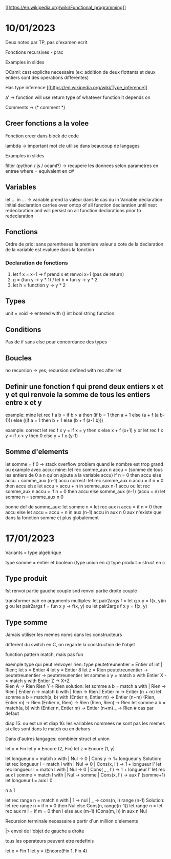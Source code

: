 [[https://en.wikipedia.org/wiki/Functional_programming]]

# 10/01/2023

Deux notes par TP, pas d'examen ecrit

Fonctions recursives - prac

Examples in slides

OCaml: cast explicite necessaire (ex: addition de deux flottants et deux entiers sont des operations differentes)

Has type inference [[https://en.wikipedia.org/wiki/Type_inference]]

a' -> function will use return type of whatever function it depends on

Comments -> (* comment *)

## Creer fonctions a la volee

Fonction creer dans block de code

lambda -> important mot cle utilise dans beaucoup de langages

Examples in slides

filter (python / js / ocaml?) -> recupere les donnees selon parametres en entree
where = equivalent en c#

## Variables

let ... in ... -> variable prend la valeur dans le cas du in
Variable declaration: initial declaration carries over ontop of all function declaration until next redeclaration and will persist on all function declarations prior to redeclaration

## Fonctions
Ordre de prio: sans parentheses la premiere valeur a cote de la declaration de la variable est evaluee dans la fonction

### Declaration de fonctions
1. let f x = x+1 -> f prend x et renvoi x+1 (pas de return)
2. g = (fun y -> y * 1) / let h = fun y -> y * 2
3.  let h = function y -> y * 2

## Types
unit = void -> entered with ()
int
bool
string
function

## Conditions
Pas de if sans else pour concordance des types

## Boucles
no
recursion -> yes, recursion defined with rec after let


## Definir une fonction f qui prend deux entiers x et y et qui renvoie la somme de tous les entiers entre x et y
example: mine
let rec f a b =
	if b > a then
		(if b = 1 then a + 1
		else (a + f (a b-1)))
	else
		((if a = 1 then b + 1
		else (b + f (a-1 b)))

example: correct
	let rec f x y = if x = y then x else x + f (x+1) y
	or
	let rec f x y = if x > y then 0 else y + f x (y-1)

## Somme d'elements
let somme = f 0 -> stack overflow problem quand le nombre est trop grand
ou
example avec accu: 
	mine:
	let rec somme_aux n accu = (somme de tous les entiers de 0 a n qu'on ajoute a la variable accu)
	if n = 0 then accu 
	else accu + somme_aux (n-1) accu
	correct:
	let rec somme_aux n accu = if n = 0 then accu else let accu = accu + n in somme_aux n-1 accu
	ou 
	let rec somme_aux n accu = if n = 0 then accu else somme_aux (n-1) (accu + n)
	let somme n = somme_aux n 0

bonne def de somme_aux:
	let somme n =
		let rec aux n accu = 
			if n = 0 then accu
			else let accu = accu + n in aux (n-1) accu
	in aux n 0
aux n'existe que dans la fonction somme et plus globalement


# 17/01/2023
Variants  = type algebrique

type somme = entier et boolean (type union en c)
type produit = struct en c

## Type produit
fst renvoi partie gauche couple
snd renvoi partie droite couple

transformer pair en arguments multiples:
	let pair2args f = let g x y = f(x, y)in g
ou let pair2args f = fun x y -> f(x, y)
ou let pair2args f x y = f(x, y)

## Type somme
Jamais utiliser les memes noms dans les constructeurs

different du switch en C, on regarde la construction de l'objet

function pattern match, mais pas fun

exemple type qui peut renvoyer rien:
	type peutetreunentier = Entier of int | Rien;;
	let x = Entier 4
	let y = Entier 8
	let z = Rien
	peutetreunentier -> peutetreunentier -> peutetreunentier
	let somme x y = match x with
		 Entier X -> match y with 
				 Entier Z -> X+Z	
				 Rien A -> Rien
		 Rien  Y-> Rien
	solution:
		let somme a b = match a with
		| Rien -> Rien
		| Entier n -> match b with
			| Rien -> Rien
			| Entier m -> Entier (n + m)
	let somme a b = match(a, b) with
		(Entier n, Entier m) -> Entier (n+m)
		(Rien, Entier m) -> Rien
		(Entier n, Rien) -> Rien
		(Rien, Rien) -> Rien
	let somme a b = match(a, b) with
		(Entier n, Entier m) -> Entier (n+m)
		_ -> Rien                                            # cas par defaut

diap 15: ou est un et
diap 16: les variables nommees ne sont pas les memes si elles sont dans le match ou en dehors

Dans d'autres langages: combiner struct et union


let x = Fin
let y = Encore (2, Fin) 
let z = Encore (1,  y)

let longueur x = match x with
	| Nul -> 0
	| Cons y -> 1+ longueur y
Solution:
	let rec longueur l = match l with
		| Nul -> 0
		| Cons(x, l') -> 1 + longueur l'
	let rec longueur l = match l with
		| Nul -> 0
		| Cons( _ , l') -> 1 + longueur l'
	let rec aux l somme = match l with
		| Nul -> somme
		| Cons(x, l') -> aux l' (somme+1)
	let longueur l = aux l 0

n a 1


let rec range n = match n with
	| 1 -> nul
	| _ -> cons(n, l) range (n-1)
Solution:
	let rec range n = 
		if n = 0 then Nul
		else Cons(n, range(n-1))
	let range n = 
		let rec aux m l = 
			if m = 0 then l
			else aux (m-1) (Cons(m, l)) in aux n Nul

Recursion terminale necessaire a partir d'un million d'elements

|> envoi de l'objet de gauche a droite

tous les operateurs peuvent etre redefinis

let x = Fin 1
let y = (Encore(Fin 1, Fin 4)

